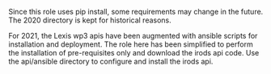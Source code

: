 Since this role uses pip install, some requirements may change in the future.
The 2020 directory is kept for historical reasons.

For 2021, the Lexis wp3 apis have been augmented with ansible scripts for installation and deployment.
The role here has been simplified to perform the installation of pre-requisites only and download the
irods api code.
Use the api/ansible directory to configure and install the irods api.

